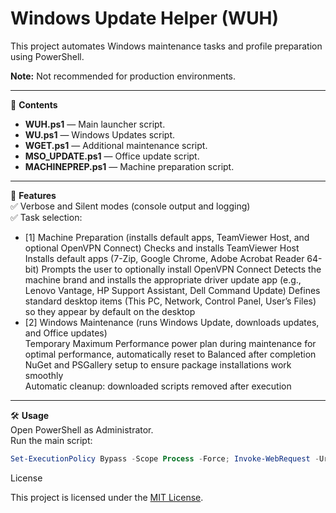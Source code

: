 # Windows Update Helper (WUH)

This project automates Windows maintenance tasks and profile preparation using PowerShell.

**Note:** Not recommended for production environments.

---

📂 **Contents**  
- **WUH.ps1** — Main launcher script.  
- **WU.ps1** — Windows Updates script.  
- **WGET.ps1** — Additional maintenance script.  
- **MSO_UPDATE.ps1** — Office update script.  
- **MACHINEPREP.ps1** — Machine preparation script.  

---

🚀 **Features**  
✅ Verbose and Silent modes (console output and logging)  
✅ Task selection:  
  - [1] Machine Preparation (installs default apps, TeamViewer Host, and optional OpenVPN Connect)
  Checks and installs TeamViewer Host
  Installs default apps (7-Zip, Google Chrome, Adobe Acrobat Reader 64-bit)
  Prompts the user to optionally install OpenVPN Connect
  Detects the machine brand and installs the appropriate driver update app (e.g., Lenovo Vantage, HP Support Assistant, Dell Command Update)
  Defines standard desktop items (This PC, Network, Control Panel, User’s Files) so they appear by default on the desktop
  - [2] Windows Maintenance (runs Windows Update, downloads updates, and Office updates)  
  Temporary Maximum Performance power plan during maintenance for optimal performance, automatically reset to Balanced after completion  
  NuGet and PSGallery setup to ensure package installations work smoothly  
  Automatic cleanup: downloaded scripts removed after execution

---

🛠️ **Usage**  
Open PowerShell as Administrator.  
Run the main script:  

```powershell
Set-ExecutionPolicy Bypass -Scope Process -Force; Invoke-WebRequest -Uri "https://raw.githubusercontent.com/Gordeth/IT/main/WUH.ps1" -OutFile "$env:TEMP\WUH.ps1"; & $env:TEMP\WUH.ps1
```
License

This project is licensed under the [MIT License](LICENSE).

